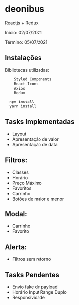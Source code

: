 # deonibus

Reactjs + Redux

Inicio: 02/07/2021

Término: 05/07/2021

## Instalações

Bibliotecas utilizadas:

```bash
    Styled Components
    React-Icons
    Axios
    Redux
```

```bash
  npm install
  yarn install
```

## Tasks Implementadas

- Layout
- Apresentação de valor
- Apresentação de data

## Filtros:

- Classes
- Horário
- Preço Máximo
- Favoritos
- Carrinho
- Botões de maior e menor

## Modal:

- Carrinho
- Favorito

## Alerta:

- Filtros sem retorno

## Tasks Pendentes

- Envio fake de payload
- Horário Input Range Duplo
- Responsividade
